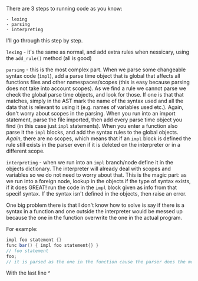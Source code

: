There are 3 steps to running code as you know:

```
- lexing
- parsing
- interpreting
```

I'll go through this step by step.

`lexing` - it's the same as normal, and add extra rules when nessicary, using the `add_rule()` method (all is good)

`parsing` - this is the most complex part. When we parse some changeable syntax code (`impl`), add a parse time object that is global that affects all functions files and other namespaces/scopes (this is easy because parsing does not take into account scopes). As we find a rule we cannot parse we check the global parse time objects, and look for those. If one is that that matches, simply in the AST mark the name of the syntax used and all the data that is relevant to using it (e.g. names of variables used etc.). Again, don't worry about scopes in the parsing. When you run into an import statement, parse the file imported, then add every parse time object you find (in this case just `impl` statements). When you enter a function also parse it the `impl` blocks, and add the syntax rules to the global objects. *Again*, there are no scopes, which means that if an `impl` block is defined the rule still exists in the parser even if it is deleted on the interpreter or in a different scope.

`interpreting` - when we run into an `impl` branch/node define it in the objects dictionary. The interpreter will already deal with scopes and variables so we do not need to worry about that. This is the magic part: as we run into a foreign node, lookup in the objects if the type of syntax exists, if it does GREAT! run the code in the `impl` block given as info from that specif syntax. If the syntax isn't defined in the objects, then raise an error.

One big problem there is that I don't know how to solve is say if there is a syntax in a function and one outside the interpreter would be messed up because the one in the function overwrite the one in the actual program.

For example:
```java
impl foo statement {}
func bar() { impl foo statement{} }
// foo statement
foo;
// it is parsed as the one in the function cause the parser does the most recent entry first
```
With the last line ^
